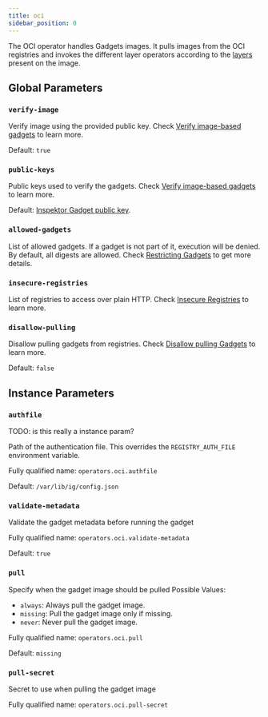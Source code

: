```yaml
---
title: oci
sidebar_position: 0
---
```


The OCI operator handles Gadgets images. It pulls images from the OCI registries
and invokes the different layer operators according to the
[layers](../../spec/oci.md#image-layers-and-media-types) present on the image.

## Global Parameters

### `verify-image`

Verify image using the provided public key. Check [Verify image-based
gadgets](../verify-assets.mdx#verify-image-based-gadgets) to learn more.

Default: `true`

### `public-keys`

Public keys used to verify the gadgets. Check [Verify image-based
gadgets](../verify-assets.mdx#verify-image-based-gadgets) to learn more.

Default: [Inspektor Gadget public
key](https://github.com/inspektor-gadget/inspektor-gadget/blob/main/pkg/resources/inspektor-gadget.pub).

### `allowed-gadgets`

List of allowed gadgets. If a gadget is not part of it, execution will be
denied. By default, all digests are allowed. Check [Restricting
Gadgets](../restricting-gadgets.mdx) to get more details.

### `insecure-registries`

List of registries to access over plain HTTP. Check [Insecure
Registries](../insecure-registries.mdx) to learn more.

### `disallow-pulling`

Disallow pulling gadgets from registries. Check [Disallow pulling
Gadgets](../disallow-pulling.mdx) to learn more.

Default: `false`

## Instance Parameters

### `authfile`

TODO: is this really a instance param?

Path of the authentication file. This overrides the `REGISTRY_AUTH_FILE`
environment variable.

Fully qualified name: `operators.oci.authfile`

Default: `/var/lib/ig/config.json`

### `validate-metadata`

Validate the gadget metadata before running the gadget

Fully qualified name: `operators.oci.validate-metadata`

Default: `true`

### `pull`

Specify when the gadget image should be pulled
Possible Values:
- `always`: Always pull the gadget image.
- `missing`: Pull the gadget image only if missing.
- `never`: Never pull the gadget image.

Fully qualified name: `operators.oci.pull`

Default: `missing`

### `pull-secret`

Secret to use when pulling the gadget image

Fully qualified name: `operators.oci.pull-secret`
